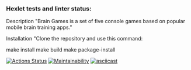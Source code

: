 ### Hexlet tests and linter status:
Description
"Brain Games is a set of five console games based on popular mobile brain training apps."

Installation
"Clone the repository and use this command:

make install
make build
make package-install


[![Actions Status](https://github.com/Pest12/python-project-49/workflows/hexlet-check/badge.svg)](https://github.com/Pest12/python-project-49/actions)
[![Maintainability](https://api.codeclimate.com/v1/badges/4e22fea66034151827b5/maintainability)](https://codeclimate.com/github/Pest12/python-project-49/maintainability)
[![asciicast](https://asciinema.org/a/589525.svg)](https://asciinema.org/a/589525)
